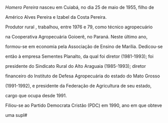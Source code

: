 

*Homero Pereira* nasceu em Cuiabá, no dia 25 de maio de 1955, filho de

Américo Alves Pereira e Izabel da Costa Pereira.



Produtor rural , trabalhou, entre 1976 e 79, como técnico agropecuário

na Cooperativa Agropecuária Goioerê, no Paraná. Neste último ano,

formou-se em economia pela Associação de Ensino de Marília. Dedicou-se

então à empresa Sementes Planalto, da qual foi diretor (1981-1993); foi

presidente do Sindicato Rural do Alto Araguaia (1985-1993); diretor

financeiro do Instituto de Defesa Agropecuária do estado do Mato Grosso

(1991-1992), e presidente da Federação de Agricultura de seu estado,

cargo que ocupa desde 1991.



Filiou-se ao Partido Democrata Cristão (PDC) em 1990, ano em que obteve

uma supl\#

